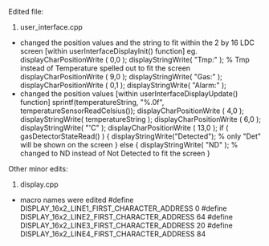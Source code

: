 Edited file: 
1. user_interface.cpp
  - changed the position values and the string to fit within the 2 by 16 LDC screen [within userInterfaceDisplayInit() function]
      eg. displayCharPositionWrite ( 0,0 );
          displayStringWrite( "Tmp:" ); % Tmp instead of Temperature spelled out to fit the screen
          displayCharPositionWrite ( 9,0 );
          displayStringWrite( "Gas:" );
          displayCharPositionWrite ( 0,1 );
          displayStringWrite( "Alarm:" );
  - changed the position values [within userInterfaceDisplayUpdate() function]
          sprintf(temperatureString, "%.0f", temperatureSensorReadCelsius());
          displayCharPositionWrite ( 4,0 );
          displayStringWrite( temperatureString );
          displayCharPositionWrite ( 6,0 );
          displayStringWrite( "'C" );
          displayCharPositionWrite ( 13,0 );
          if ( gasDetectorStateRead() ) {
              displayStringWrite("Detected"); % only "Det" will be shown on the screen
          } else {
              displayStringWrite( "ND" ); % changed to ND instead of Not Detected to fit the screen 
          }

Other minor edits: 
1. display.cpp
  - macro names were edited
        #define DISPLAY_16x2_LINE1_FIRST_CHARACTER_ADDRESS 0
        #define DISPLAY_16x2_LINE2_FIRST_CHARACTER_ADDRESS 64
        #define DISPLAY_16x2_LINE3_FIRST_CHARACTER_ADDRESS 20
        #define DISPLAY_16x2_LINE4_FIRST_CHARACTER_ADDRESS 84
    
